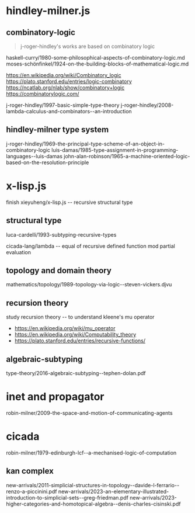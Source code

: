 # hindley-milner.js

## combinatory-logic

> j-roger-hindley's works are based on combinatory logic

haskell-curry/1980-some-philosophical-aspects-of-combinatory-logic.md
moses-schönfinkel/1924-on-the-building-blocks-of-mathematical-logic.md

https://en.wikipedia.org/wiki/Combinatory_logic
https://plato.stanford.edu/entries/logic-combinatory
https://ncatlab.org/nlab/show/combinatory+logic
https://combinatorylogic.com/

j-roger-hindley/1997-basic-simple-type-theory
j-roger-hindley/2008-lambda-calculus-and-combinators--an-introduction

## hindley-milner type system

j-roger-hindley/1969-the-principal-type-scheme-of-an-object-in-combinatory-logic
luis-damas/1985-type-assignment-in-programming-languages--luis-damas
john-alan-robinson/1965-a-machine-oriented-logic-based-on-the-resolution-principle

# x-lisp.js

finish xieyuheng/x-lisp.js -- recursive structural type

## structural type

luca-cardelli/1993-subtyping-recursive-types

cicada-lang/lambda -- equal of recursive defined function mod partial evaluation

## topology and domain theory

mathematics/topology/1989-topology-via-logic--steven-vickers.djvu

## recursion theory

study recursion theory -- to understand kleene's mu operator

- https://en.wikipedia.org/wiki/mu_operator
- https://en.wikipedia.org/wiki/Computability_theory
- https://plato.stanford.edu/entries/recursive-functions/

## algebraic-subtyping

type-theory/2016-algebraic-subtyping--tephen-dolan.pdf

# inet and propagator

robin-milner/2009-the-space-and-motion-of-communicating-agents

# cicada

robin-milner/1979-edinburgh-lcf--a-mechanised-logic-of-computation

## kan complex

new-arrivals/2011-simplicial-structures-in-topology--davide-l-ferrario--renzo-a-piccinini.pdf
new-arrivals/2023-an-elementary-illustrated-introduction-to-simplicial-sets--greg-friedman.pdf
new-arrivals/2023-higher-categories-and-homotopical-algebra--denis-charles-cisinski.pdf
